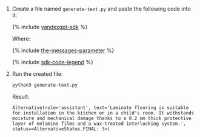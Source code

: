 1. Create a file named `generate-text.py` and paste the following code into it:

    {% include [yandexgpt-sdk](../examples/yandexgpt-sdk.md) %}

    Where:

    {% include [the-messages-parameter](../../../_includes/foundation-models/yandexgpt/the-messages-parameter.md) %}

    {% include [sdk-code-legend](../examples/sdk-code-legend.md) %}

1. Run the created file:

    ```bash
    python3 generate-text.py
    ```

    Result:

    ```text
    Alternative(role='assistant', text='Laminate flooring is suitable for installation in the kitchen or in a child's room. It withstands moisture and mechanical damage thanks to a 0.2 mm thick protective layer of melamine films and a wax-treated interlocking system.', status=<AlternativeStatus.FINAL: 3>)
    ```